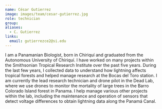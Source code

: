 ```yaml
---
name: César Gutierrez
image: images/team/cesar-gutierrez.jpg
role: technician
group: 
aliases:
  - C. Gutierrez
links:
  email: gutierrezce2@si.edu
---
```


I am a Panamanian Biologist, born in Chiriquí and graduated from the Autonomous University of Chiriquí. I have worked on many projects within the Smithsonian Tropical Research Institute over the past five years. During the last few years, I collected data to understand how lightning affects tropical forests and helped manage research at the Bocas del Toro station. I am currently the lead research technician and drone pilot in the Dead Lab, where we use drones to monitor the mortality of large trees in the Barro Colorado Island forest in Panama. I help manage various other projects within the lab, including the maintenance and operation of sensors that detect voltage differences to obtain lightning data along the Panamá Canal.